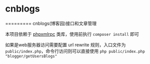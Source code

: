 # cnblogs
=========
cnblogs(博客园)接口和文章管理

本项目依赖于 [phpxmlrpc](https://github.com/gggeek/phpxmlrpc) 类库，使用前执行 `composer install` 即可

如果是web服务器访问需要配置 url rewrite 规则，入口文件为 `public/index.php`，命令行访问则可以直接使用 `php public/index.php "blogger/getUsersBlogs"`

